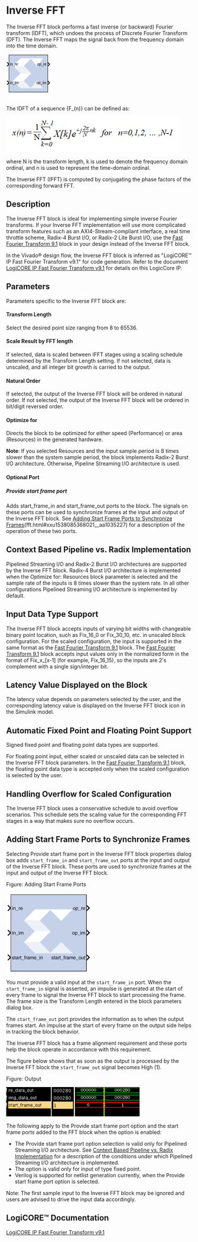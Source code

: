 # Inverse FFT

The Inverse FFT block performs a fast inverse (or backward)
Fourier transform (IDFT), which undoes the process of Discrete Fourier
Transform (DFT). The Inverse FFT maps the signal back from the frequency
domain into the time domain.

![](./Images/block.png)

The IDFT of a sequence {F_(n)} can be defined as:


![](./Images/fvg1538085565883.png)


where N is the transform length, k is used to denote the frequency
domain ordinal, and n is used to represent the time-domain ordinal.

The Inverse FFT (IFFT) is computed by conjugating the phase factors of
the corresponding forward FFT.

## Description

The Inverse FFT block is ideal for implementing simple inverse Fourier
transforms. If your Inverse FFT implementation will use more complicated
transform features such as an AXI4-Stream-compliant interface, a real
time throttle scheme, Radix-4 Burst I/O, or Radix-2 Lite Burst I/O, use
the [Fast Fourier Transform 9.1](../../HDL/xfft_v9_1/README.md)
block in your design instead of the Inverse FFT block.

In the Vivado® design flow, the Inverse FFT block is inferred as
"LogiCORE™ IP Fast Fourier Transform v9.1" for code generation. Refer to
the document [LogiCORE IP Fast Fourier Transform
v9.1](https://docs.xilinx.com/access/sources/framemaker/map?isLatest=true&ft:locale=en-US&url=pg109-xfft)
for details on this LogicCore IP.

## Parameters


Parameters specific to the Inverse FFT block are:

#### Transform Length  
Select the desired point size ranging from 8 to 65536.

#### Scale Result by FFT length  
If selected, data is scaled between IFFT stages using a scaling schedule
determined by the Transform Length setting. If not selected, data is
unscaled, and all integer bit growth is carried to the output.

#### Natural Order  
If selected, the output of the Inverse FFT block will be ordered in
natural order. If not selected, the output of the Inverse FFT block will
be ordered in bit/digit reversed order.

#### Optimize for  
Directs the block to be optimized for either speed (Performance) or area
(Resources) in the generated hardware.

**Note**: If you selected Resources and the input sample period is 8 times
slower than the system sample period, the block implements Radix-2 Burst
I/O architecture. Otherwise, Pipeline Streaming I/O architecture is
used.

#### Optional Port  
##### Provide start frame port  
Adds start_frame_in and start_frame_out ports to the block. The
signals on these ports can be used to synchronize frames at the input
and output of the Inverse FFT block. See [Adding Start Frame Ports to
Synchronize Frames](#adding-start-frame-ports-to-synchronize-frames)(fft.html#xxu1538085368021__aa1035227) for a
description of the operation of these two ports.

## Context Based Pipeline vs. Radix Implementation

Pipelined Streaming I/O and Radix-2 Burst I/O architectures are
supported by the Inverse FFT block. Radix-4 Burst I/O architecture is
implemented when the Optimize for: Resources block parameter is selected
and the sample rate of the inputs is 8 times slower than the system
rate. In all other configurations Pipelined Streaming I/O architecture
is implemented by default.

## Input Data Type Support

The Inverse FFT block accepts inputs of varying bit widths with
changeable binary point location, such as Fix_16_0 or Fix_30_10, etc. in
unscaled block configuration. For the scaled configuration, the input is
supported in the same format as the [Fast Fourier Transform
9.1](fastfouriertransform91.html) block. The [Fast Fourier Transform
9.1](fastfouriertransform91.html) block accepts input values only in the
normalized form in the format of Fix\_x\_\[x-1\] (for example,
Fix_16_15), so the inputs are 2's complement with a single sign/integer
bit.

## Latency Value Displayed on the Block

The latency value depends on parameters selected by the user, and the
corresponding latency value is displayed on the Inverse FFT block icon
in the Simulink model.

## Automatic Fixed Point and Floating Point Support

Signed fixed point and floating point data types are supported.

For floating point input, either scaled or unscaled data can be selected
in the Inverse FFT block parameters. In the [Fast Fourier Transform
9.1](fastfouriertransform91.html) block, the floating point data type is
accepted only when the scaled configuration is selected by the user.

## Handling Overflow for Scaled Configuration

The Inverse FFT block uses a conservative schedule to avoid overflow
scenarios. This schedule sets the scaling value for the corresponding
FFT stages in a way that makes sure no overflow occurs.

## Adding Start Frame Ports to Synchronize Frames

Selecting Provide start frame port in the Inverse FFT block properties
dialog box adds `start_frame_in` and `start_frame_out` ports at the
input and output of the Inverse FFT block. These ports are used to
synchronize frames at the input and output of the Inverse FFT block.

Figure: Adding Start Frame Ports

  
![](./Images/foy1538085566860.png)  

You must provide a valid input at the `start_frame_in` port. When the
`start_frame_in` signal is asserted, an impulse is generated at the
start of every frame to signal the Inverse FFT block to start processing
the frame. The frame size is the Transform Length entered in the block
parameters dialog box.

The `start_frame_out` port provides the information as to when the
output frames start. An impulse at the start of every frame on the
output side helps in tracking the block behavior.

The Inverse FFT block has a frame alignment requirement and these ports
help the block operate in accordance with this requirement.

The figure below shows that as soon as the output is processed by the
Inverse FFT block the `start_frame_out` signal becomes High (1).

Figure: Output

  
![](./Images/uqm1538085562947.png)  

The following apply to the Provide start frame port option and the start
frame ports added to the FFT block when the option is enabled:

- The Provide start frame port option selection is valid only for
  Pipelined Streaming I/O architecture. See [Context Based Pipeline vs.
  Radix Implementation](fft.html#xxu1538085368021__aa1035206) for a
  description of the conditions under which Pipelined Streaming I/O
  architecture is implemented.
- The option is valid only for input of type fixed point.
- Verilog is supported for netlist generation currently, when the
  Provide start frame port option is selected.

Note: The first sample input to the Inverse FFT block may be ignored and
users are advised to drive the input data accordingly.

## LogiCORE™ Documentation

[LogiCORE IP Fast Fourier Transform
v9.1](https://www.xilinx.com/support/documentation/ip_documentation/xfft/v9_1/pg109-xfft.pdf)
